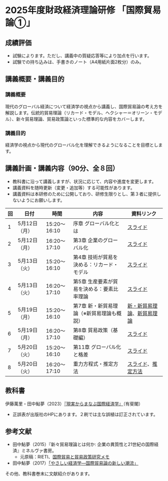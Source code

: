 # 2025年度財政経済理論研修 「国際貿易論①」


## 成績評価
- 試験によります。ただし、講義中の質疑応答等により加点を行います。
- 試験での持ち込みは、手書きのノート（A4用紙片面2枚分）のみ。


## 講義概要・講義目的
### 講義概要
現代のグローバル経済について経済学の視点から講義し、国際貿易論の考え方を解説します。伝統的貿易理論（リカード・モデル、ヘクシャー＝オリーン・モデル）、新々貿易理論、貿易政策論といった標準的な内容をカバーします。

### 講義目的
経済学の視点から現代のグローバル化を理解できるようになることを目標とします。


## 講義計画・講義内容（90分、全８回）

- 教科書に沿って講義しますが、状況に応じて、内容や進度を変更します。
- 講義資料を随時更新（変更・追加等）する可能性があります。
- 講義資料は本研修のために公開しており、研修生限りとし、第３者に提供しないようにお願いします。




| 回 | 日付         | 時間              | 内容                                                                                         | 資料リンク                                                                                   |
|------|--------------|-------------------|----------------------------------------------------------------------------------------------|----------------------------------------------------------------------------------------------|
| 1    | 5月12日（月） | 15:20～16:10      | 序章 グローバル化とは                                                                       | [スライド](slides/00国際経済学は社会にどう役立つか.pptx)                                    |
| 2    | 5月12日（月） | 16:20～17:10      | 第3章 企業のグローバル化                                                                     | [スライド](slides/03企業のグローバル化.pptx)                                                 |
| 3    | 5月13日（火） | 15:20～16:10      | 第4章 技術が貿易を決める：リカード・モデル                                                 | [スライド](slides/04技術が貿易を決めるリカードモデルv2.pptx)                                |
| 4    | 5月13日（火） | 16:20～17:10      | 第5章 生産要素が貿易を決める：要素比率理論                                                 | [スライド](05生産要素が貿易を決めるv2.pptx)                                                  |
| 5    | 5月19日（月） | 15:20～16:10      | 第7章 新・新貿易理論（※新貿易理論も概説）                                                  | [新・新貿易理論](slides/07新・新貿易理論.pptx)、[新貿易理論](slides/trade2-01-new-trade-theory.pdf) |
| 6    | 5月19日（月） | 16:20～17:10      | 第8章 貿易政策（基礎編）                                                                    | [スライド](slides/08貿易政策_基礎編.pptx)                                                    |
| 7    | 5月20日（火） | 15:20～16:10      | 第11章 グローバル化と格差                                                                   | [スライド](slides/11グローバル化と格差.pptx)                                                 |
| 8    | 5月20日（火） | 16:20～17:10      | 重力方程式・推定方法                                                                         | [スライド](trade2-03-gravity.pdf)、[推定方法](Gravity.md)                                   |




## 教科書
伊藤萬里・田中鮎夢（2023）[『現実からまなぶ国際経済学』](https://www.yuhikaku.co.jp/books/detail/9784641200012)（有斐閣）

- 正誤表が出版社のHPにあります。２刷では主な誤植は訂正されています。

## 参考文献
- 田中鮎夢（2015）『新々貿易理論とは何か: 企業の異質性と21世紀の国際経済』ミネルヴァ書房。
  - 元原稿：RIETI、[国際貿易と貿易政策研究メモ](https://www.rieti.go.jp/users/tanaka-ayumu/serial/index.html)
- 田中鮎夢（2017）[「やさしい経済学―国際貿易論の新しい潮流」](https://www.rieti.go.jp/jp/papers/contribution/yasashii23/index.html)

その他、教科書巻末に文献紹介があります。



